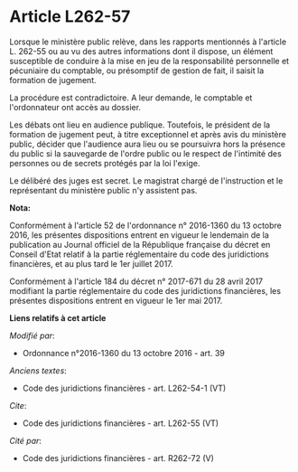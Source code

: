 # Article L262-57

Lorsque le ministère public relève, dans les rapports mentionnés à l'article L. 262-55 ou au vu des autres informations dont
il dispose, un élément susceptible de conduire à la mise en jeu de la responsabilité personnelle et pécuniaire du comptable,
ou présomptif de gestion de fait, il saisit la formation de jugement. 

La procédure est contradictoire. A leur demande, le comptable et l'ordonnateur ont accès au dossier. 

Les débats ont lieu en audience publique. Toutefois, le président de la formation de jugement peut, à titre exceptionnel et
après avis du ministère public, décider que l'audience aura lieu ou se poursuivra hors la présence du public si la sauvegarde
de l'ordre public ou le respect de l'intimité des personnes ou de secrets protégés par la loi l'exige. 

Le délibéré des juges est secret. Le magistrat chargé de l'instruction et le représentant du ministère public n'y assistent
pas.

**Nota:**

Conformément à l'article 52 de l'ordonnance n° 2016-1360 du 13 octobre 2016, les présentes dispositions entrent en vigueur le
lendemain de la publication au Journal officiel de la République française du décret en Conseil d'Etat relatif à la partie
réglementaire du code des juridictions financières, et au plus tard le 1er juillet 2017.

Conformément à l'article 184 du décret n° 2017-671 du 28 avril 2017 modifiant la partie réglementaire du code des
juridictions financières, les présentes dispositions entrent en vigueur le 1er mai 2017.

**Liens relatifs à cet article**

_Modifié par_:

  - Ordonnance n°2016-1360 du 13 octobre 2016 - art. 39

_Anciens textes_:

  - Code des juridictions financières - art. L262-54-1 (VT)

_Cite_:

  - Code des juridictions financières - art. L262-55 (VT)

_Cité par_:

  - Code des juridictions financières - art. R262-72 (V)
